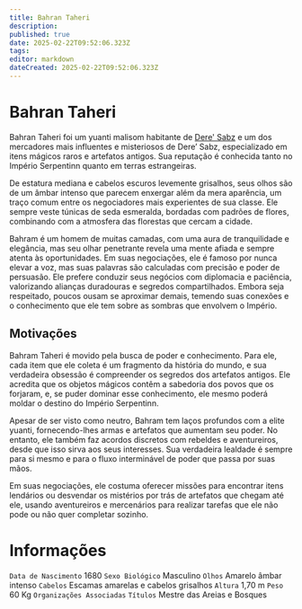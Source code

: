 ```yaml
---
title: Bahran Taheri
description: 
published: true
date: 2025-02-22T09:52:06.323Z
tags: 
editor: markdown
dateCreated: 2025-02-22T09:52:06.323Z
---
```


# Bahran Taheri
Bahran Taheri foi um yuanti malisom habitante de [Dere' Sabz](/lugares/plano-material/drafeon/sudeste-de-drafeon/dere-sabz) e um dos mercadores mais influentes e misteriosos de Dere’ Sabz, especializado em itens mágicos raros e artefatos antigos. Sua reputação é conhecida tanto no Império Serpentinn quanto em terras estrangeiras. 

De estatura mediana e cabelos escuros levemente grisalhos, seus olhos são de um âmbar intenso que parecem enxergar além da mera aparência, um traço comum entre os negociadores mais experientes de sua classe. Ele sempre veste túnicas de seda esmeralda, bordadas com padrões de flores, combinando com a atmosfera das florestas que cercam a cidade.

Bahram é um homem de muitas camadas, com uma aura de tranquilidade e elegância, mas seu olhar penetrante revela uma mente afiada e sempre atenta às oportunidades. Em suas negociações, ele é famoso por nunca elevar a voz, mas suas palavras são calculadas com precisão e poder de persuasão. Ele prefere conduzir seus negócios com diplomacia e paciência, valorizando alianças duradouras e segredos compartilhados. Embora seja respeitado, poucos ousam se aproximar demais, temendo suas conexões e o conhecimento que ele tem sobre as sombras que envolvem o Império.

## Motivações

Bahram Taheri é movido pela busca de poder e conhecimento. Para ele, cada item que ele coleta é um fragmento da história do mundo, e sua verdadeira obsessão é compreender os segredos dos artefatos antigos. Ele acredita que os objetos mágicos contêm a sabedoria dos povos que os forjaram, e, se puder dominar esse conhecimento, ele mesmo poderá moldar o destino do Império Serpentinn.

Apesar de ser visto como neutro, Bahram tem laços profundos com a elite yuanti, fornecendo-lhes armas e artefatos que aumentam seu poder. No entanto, ele também faz acordos discretos com rebeldes e aventureiros, desde que isso sirva aos seus interesses. Sua verdadeira lealdade é sempre para si mesmo e para o fluxo interminável de poder que passa por suas mãos.

Em suas negociações, ele costuma oferecer missões para encontrar itens lendários ou desvendar os mistérios por trás de artefatos que chegam até ele, usando aventureiros e mercenários para realizar tarefas que ele não pode ou não quer completar sozinho.

# Informações
`Data de Nascimento` 1680 
`Sexo Biológico` Masculino
`Olhos` Amarelo âmbar intenso
`Cabelos` Escamas amarelas e cabelos grisalhos
`Altura` 1,70 m
`Peso` 60 Kg
`Organizações Associadas` 
`Títulos` Mestre das Areias e Bosques